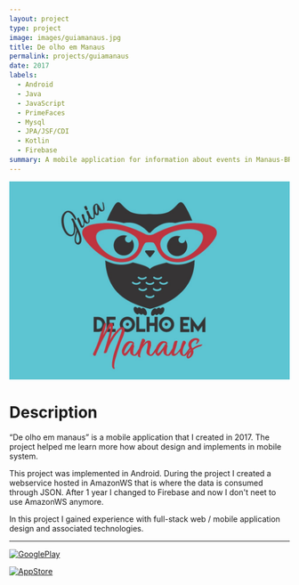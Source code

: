 ```yaml
---
layout: project
type: project
image: images/guiamanaus.jpg
title: De olho em Manaus
permalink: projects/guiamanaus
date: 2017
labels:
  - Android
  - Java
  - JavaScript
  - PrimeFaces
  - Mysql
  - JPA/JSF/CDI
  - Kotlin
  - Firebase
summary: A mobile application for information about events in Manaus-BR.
---
```


<img class="ui medium right floated rounded image" src="../images/guiamanaus.jpg">

# Description
“De olho em manaus” is a mobile application that I created in 2017. The project helped me learn more how about design and implements in mobile system.

This project was implemented in Android. During the project I created a webservice hosted in AmazonWS that is where the data is consumed through JSON. After 1 year I changed to Firebase and now I don't neet to use AmazonWS anymore. 

In this project I gained experience with full-stack web / mobile application design and associated technologies.

<hr>

 <a href="https://play.google.com/store/apps/details?id=br.com.atadigital.guiamanaus&hl=pt_BR"><img border="0" alt="GooglePlay" src="https://play.google.com/intl/en_us/badges/images/generic/en_badge_web_generic.png" width="320">
  
<img border="0" alt="AppStore" src="http://conarobo.focalise.com.br/wp-content/uploads/2015/07/ios-coming-soon.png" width="320">
